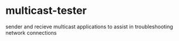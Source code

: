 # multicast-tester
sender and recieve multicast applications to assist in troubleshooting network connections
